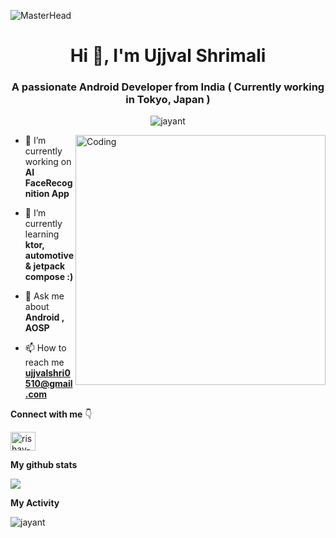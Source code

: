 ![MasterHead](https://1.bp.blogspot.com/-7A4WynwLsMw/XbBpCXG8fHI/AAAAAAAAMt4/uOa1bpLskYgrwGbllhSu2SDj_Mig8SXJQCLcBGAsYHQ/s1600/2000_600px.gif)
<h1 align="center">Hi 👋, I'm Ujjval Shrimali</h1>
<h3 align="center"> A passionate Android Developer from India ( Currently working in Tokyo, Japan ) </h3>
<p align="center"> <img src="https://komarev.com/ghpvc/?username=ujjval0510" alt="jayant" /> </p>
<img align="right" alt="Coding" width="400" src="https://cdn.dribbble.com/users/1162077/screenshots/3848914/programmer.gif">

- 🔭 I’m currently working on **AI FaceRecognition App**

- 🌱 I’m currently learning **ktor, automotive & jetpack compose :)**

- 💬 Ask me about **Android , AOSP**

- 📫 How to reach me **ujjvalshri0510@gmail.com**

**Connect with me** 👇

<p float="left">
<a href="https://www.linkedin.com/in/ujjval-shrimali-a9b058148/" target="blank"><img align="center" src="https://www.google.com/url?sa=i&url=https%3A%2F%2Fen.m.wikipedia.org%2Fwiki%2FFile%3ALinkedIn_icon.svg&psig=AOvVaw3jAhbE7XdTljlYOUUnDTVh&ust=1675168779896000&source=images&cd=vfe&ved=0CA8QjRxqFwoTCIia7JGo7_wCFQAAAAAdAAAAABAE" alt="rishav-chanda-b89a791b3" height="30" width="40" /></a>
</p>

**My github stats**
<p align="start"> <img src="https://github-readme-stats.vercel.app/api?username=ujjval0510&count_private=true&show_icons=true&theme=radical" />

**My Activity**

<p><img align="center" src="https://github-readme-streak-stats.herokuapp.com/?user=ujjval0510&" alt="jayant" /></p>
